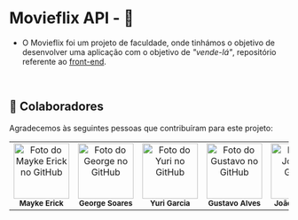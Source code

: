 # Movieflix API - 🎥
* O Movieflix foi um projeto de faculdade, onde tinhámos o objetivo de desenvolver uma aplicação com o objetivo de *"vende-lá"*, repositório referente ao [front-end](https://github.com/George-b1t/movieflix-frontend).

<br>

## 🤝 Colaboradores

Agradecemos às seguintes pessoas que contribuíram para este projeto:

<table>
  <tr>
    <td align="center">
      <a href="#">
        <a href="https://github.com/MaykeESA">
          <img src="https://avatars.githubusercontent.com/u/81484737?v=4" width="100px;" alt="Foto do Mayke Erick no GitHub"/><br>
        </a>
        <sub>
          <b>Mayke Erick</b>
        </sub>
      </a>
    </td>
    <td align="center">
      <a href="#">
        <a href="https://github.com/George-b1t">
          <img src="https://avatars.githubusercontent.com/u/67129166?v=4" width="100px;" alt="Foto do George no GitHub"/><br>
        </a>
        <sub>
          <b>George Soares</b>
        </sub>
      </a>
    </td>
    <td align="center">
      <a href="#">
        <a href="https://github.com/YuriGarciaRibeiro">
          <img src="https://avatars.githubusercontent.com/u/81641949?v=4" width="100px;" alt="Foto do Yuri no GitHub"/><br>
        </a>
        <sub>
          <b>Yuri Garcia</b>
        </sub>
      </a>
    </td>
    <td align="center">
      <a href="#">
        <a href="https://github.com/GugaAAndrade">
          <img src="https://avatars.githubusercontent.com/u/105755546?v=4" width="100px;" alt="Foto do Gustavo no GitHub"/><br>
        </a>
        <sub>
          <b>Gustavo Alves</b>
        </sub>
      </a>
    </td>
    <td align="center">
      <a href="#">
        <a>
          <img src="https://media.licdn.com/dms/image/v2/D4D03AQGBRjQ7OSO-Ew/profile-displayphoto-shrink_200_200/profile-displayphoto-shrink_200_200/0/1724977185779?e=1739404800&v=beta&t=Lh2mjAv0sAUwDA-EcTTU_IHlMLik-enMHVKxDyclBP8" width="100px;" alt="Foto do João no GitHub"/><br>
        </a>
        <sub>
          <b>João Marcelo</b>
        </sub>
      </a>
    </td>
      
  </tr>
</table>
